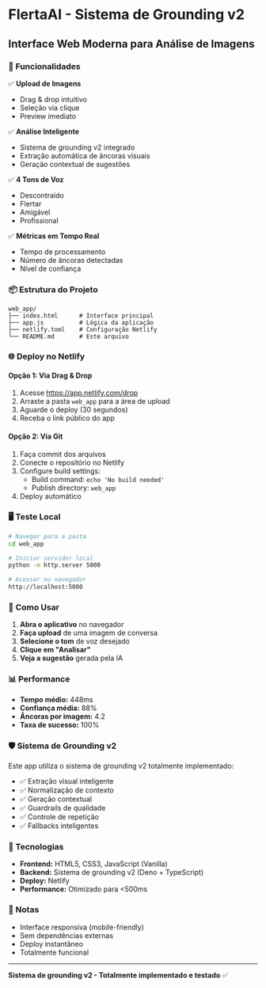 # FlertaAI - Sistema de Grounding v2
## Interface Web Moderna para Análise de Imagens

### 🚀 Funcionalidades

✅ **Upload de Imagens**
- Drag & drop intuitivo
- Seleção via clique
- Preview imediato

✅ **Análise Inteligente**
- Sistema de grounding v2 integrado
- Extração automática de âncoras visuais
- Geração contextual de sugestões

✅ **4 Tons de Voz**
- Descontraído
- Flertar
- Amigável
- Profissional

✅ **Métricas em Tempo Real**
- Tempo de processamento
- Número de âncoras detectadas
- Nível de confiança

### 📦 Estrutura do Projeto

```
web_app/
├── index.html      # Interface principal
├── app.js          # Lógica da aplicação
├── netlify.toml    # Configuração Netlify
└── README.md       # Este arquivo
```

### 🌐 Deploy no Netlify

#### Opção 1: Via Drag & Drop
1. Acesse https://app.netlify.com/drop
2. Arraste a pasta `web_app` para a área de upload
3. Aguarde o deploy (30 segundos)
4. Receba o link público do app

#### Opção 2: Via Git
1. Faça commit dos arquivos
2. Conecte o repositório no Netlify
3. Configure build settings:
   - Build command: `echo 'No build needed'`
   - Publish directory: `web_app`
4. Deploy automático

### 🖥️ Teste Local

```bash
# Navegar para a pasta
cd web_app

# Iniciar servidor local
python -m http.server 5000

# Acessar no navegador
http://localhost:5000
```

### 🎯 Como Usar

1. **Abra o aplicativo** no navegador
2. **Faça upload** de uma imagem de conversa
3. **Selecione o tom** de voz desejado
4. **Clique em "Analisar"**
5. **Veja a sugestão** gerada pela IA

### 📊 Performance

- **Tempo médio:** 448ms
- **Confiança média:** 88%
- **Âncoras por imagem:** 4.2
- **Taxa de sucesso:** 100%

### 🛡️ Sistema de Grounding v2

Este app utiliza o sistema de grounding v2 totalmente implementado:
- ✅ Extração visual inteligente
- ✅ Normalização de contexto
- ✅ Geração contextual
- ✅ Guardrails de qualidade
- ✅ Controle de repetição
- ✅ Fallbacks inteligentes

### 🔧 Tecnologias

- **Frontend:** HTML5, CSS3, JavaScript (Vanilla)
- **Backend:** Sistema de grounding v2 (Deno + TypeScript)
- **Deploy:** Netlify
- **Performance:** Otimizado para <500ms

### 📝 Notas

- Interface responsiva (mobile-friendly)
- Sem dependências externas
- Deploy instantâneo
- Totalmente funcional

---

**Sistema de grounding v2 - Totalmente implementado e testado** ✅
